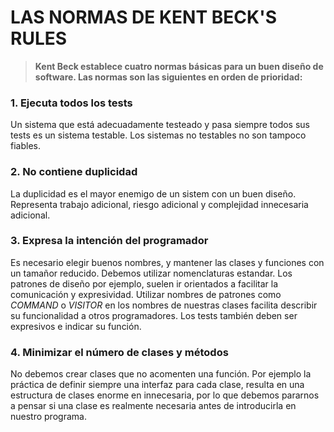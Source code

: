 # LAS NORMAS DE KENT BECK'S RULES
>**Kent Beck establece cuatro normas básicas para un buen diseño de software. Las normas son las siguientes en orden de prioridad:**

### 1. Ejecuta todos los tests
Un sistema que está adecuadamente testeado y pasa siempre todos sus tests es un sistema testable. Los sistemas no testables no son tampoco fiables.

### 2. No contiene duplicidad
La duplicidad es el mayor enemigo de un sistem con un buen diseño. Representa trabajo adicional, riesgo adicional y complejidad innecesaria adicional.

### 3. Expresa la intención del programador
Es necesario elegir buenos nombres, y mantener las clases y funciones con un tamañor reducido.
Debemos utilizar nomenclaturas estandar. Los patrones de diseño por ejemplo, suelen ir orientados a facilitar la comunicación y expresividad. Utilizar nombres de patrones como *COMMAND* o *VISITOR* en los nombres de nuestras clases facilita describir su funcionalidad a otros programadores.
Los tests también deben ser expresivos e indicar su función.

### 4. Minimizar el número de clases y métodos
No debemos crear clases que no acomenten una función. Por ejemplo la práctica de definir siempre una interfaz para cada clase, resulta en una estructura de clases enorme en innecesaria, por lo que debemos pararnos a pensar si una clase es realmente necesaria antes de introducirla en nuestro programa.